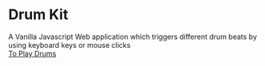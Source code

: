 # Drum Kit

A Vanilla Javascript Web application which triggers different drum beats by using keyboard keys or mouse clicks  
[To Play Drums]()
